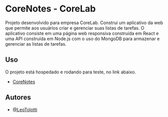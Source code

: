 # CoreNotes - CoreLab

Projeto desenvolvido para empresa CoreLab.
Construi um aplicativo da web que permite aos usuários criar e gerenciar suas listas de tarefas.
O aplicativo consiste em uma página web responsiva construída em React e uma API construída em Node.js com o uso do MongoDB para armazenar e gerenciar as listas de tarefas.

## Uso

O projeto está hospedado e rodando para teste, no link abaixo.

- [CoreNotes](https://todolistcorelab.netlify.app/)

## Autores

- [@LeoTolotti](https://github.com/LeoTolotti)
